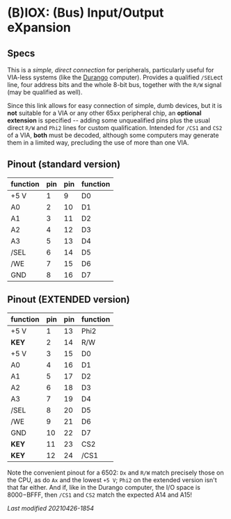 # (B)IOX: (Bus) Input/Output eXpansion

## Specs

This is a _simple, direct connection_ for peripherals, particularly useful for VIA-less systems (like the [Durango](../computers/durango.md) computer).
Provides a qualified `/SEL`ect line, four address bits and the whole 8-bit bus, together with the `R/W` signal (may be qualified as well).

Since this link allows for easy connection of simple, dumb devices, but it is **not** suitable for a VIA or any other 65xx peripheral chip, an
**optional extension** is specified -- adding some unquealified pins plus the usual direct `R/W` and `Phi2` lines for custom qualification.
Intended for `/CS1` and `CS2` of a VIA, **both** must be decoded, although some computers may generate them in a limited way, precluding the use of
more than one VIA.

## Pinout (standard version)

function|pin|pin|function
--------|---|---|--------
+5 V	|1	|9	|D0
A0		|2	|10	|D1
A1		|3	|11	|D2
A2		|4	|12	|D3
A3		|5	|13	|D4
/SEL	|6	|14	|D5
/WE		|7	|15	|D6
GND		|8	|16	|D7

## Pinout (EXTENDED version)

function|pin|pin|function
--------|---|---|--------
+5 V	|1	|13	|Phi2
**KEY**	|2	|14	|R/W
+5 V	|3	|15	|D0
A0		|4	|16	|D1
A1		|5	|17	|D2
A2		|6	|18	|D3
A3		|7	|19	|D4
/SEL	|8	|20	|D5
/WE		|9	|21	|D6
GND		|10	|22	|D7
**KEY**	|11	|23	|CS2
**KEY**	|12	|24	|/CS1

Note the convenient pinout for a 6502: `Dx` and `R/W` match precisely those on the CPU, as do `Ax` and the lowest `+5 V`;
`Phi2` on the extended version isn't that far either. And if, like in the Durango computer, the I/O space is $8000-$BFFF,
then `/CS1` and `CS2` match the expected A14 and A15!

_Last modified 20210426-1854_


